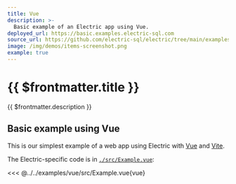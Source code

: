 ```yaml
---
title: Vue
description: >-
  Basic example of an Electric app using Vue.
deployed_url: https://basic.examples.electric-sql.com
source_url: https://github.com/electric-sql/electric/tree/main/examples/vue
image: /img/demos/items-screenshot.png
example: true
---
```


# {{ $frontmatter.title }}

{{ $frontmatter.description }}

<DemoCTAs :demo="$frontmatter" />

## Basic example using Vue

This is our simplest example of a web app using Electric with [Vue](https://vuejs.org) and [Vite](https://vite.dev).

The Electric-specific code is in [`./src/Example.vue`](https://github.com/electric-sql/electric/blog/main/examples/vue/src/Example.vue):

<<< @../../examples/vue/src/Example.vue{vue}

<DemoCTAs :demo="$frontmatter" />
